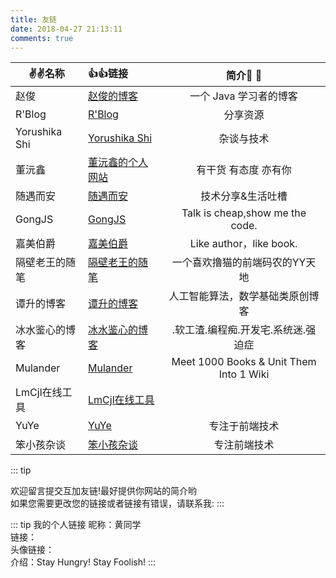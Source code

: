 ```yaml
---
title: 友链
date: 2018-04-27 21:13:11
comments: true
---
```


|✌️✌️名称|👍👍链接|简介:tada: :100:|
| --------| :----- | :----: |
|赵俊|[赵俊的博客](http://www.zhaojun.im/)|一个 Java 学习者的博客|
|R'Blog|[R'Blog](http://bolg.rvich.com/)|分享资源|
|Yorushika Shi|[Yorushika Shi](https://sh.yorushika.live/)|杂谈与技术|
|董沅鑫|[董沅鑫的个人网站](https://godbmw.com/)|有干货 有态度 亦有你|
|随遇而安|[随遇而安](https://www.iszy.cc/)|技术分享&生活吐槽|
|GongJS|[GongJS](https://gongjs.github.io/)|Talk is cheap,show me the code.|
|嘉美伯爵|[嘉美伯爵](https://blog.gaozhe.top)|Like author，like book.|
|隔壁老王的随笔|[隔壁老王的随笔](https://dojay.cn/)|一个喜欢撸猫的前端码农的YY天地|
|谭升的博客|[谭升的博客](https://face2ai.com)|人工智能算法，数学基础类原创博客|
|冰水鉴心的博客|[冰水鉴心的博客](https://xq773939719.github.io/)|.软工渣.编程痴.开发宅.系统迷.强迫症|
|Mulander|[Mulander](https://mulander-j.github.io/Wiki1001Pro/)|Meet 1000 Books & Unit Them Into 1 Wiki|
|LmCjl在线工具|[LmCjl在线工具](https://www.lmcjl.com)||
|YuYe|[YuYe](https://chenyeah.com/)|专注于前端技术|
|笨小孩杂谈|[笨小孩杂谈](https://rocky-191.github.io/)|专注前端技术|

::: tip

欢迎留言提交互加友链!最好提供你网站的简介哟<br>
如果您需要更改您的链接或者链接有错误，请联系我: 
:::

::: tip 我的个人链接
昵称：黄同学<br>
链接：<br>
头像链接：<br>
介绍：Stay Hungry! Stay Foolish!
:::